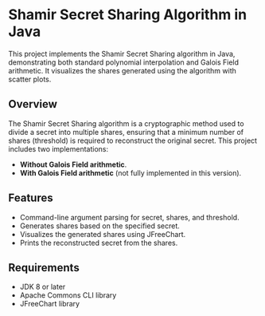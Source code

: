 # Shamir Secret Sharing Algorithm in Java

This project implements the Shamir Secret Sharing algorithm in Java, demonstrating both standard polynomial interpolation and Galois Field arithmetic. It visualizes the shares generated using the algorithm with scatter plots.

## Overview

The Shamir Secret Sharing algorithm is a cryptographic method used to divide a secret into multiple shares, ensuring that a minimum number of shares (threshold) is required to reconstruct the original secret. This project includes two implementations:
- **Without Galois Field arithmetic**.
- **With Galois Field arithmetic** (not fully implemented in this version).

## Features

- Command-line argument parsing for secret, shares, and threshold.
- Generates shares based on the specified secret.
- Visualizes the generated shares using JFreeChart.
- Prints the reconstructed secret from the shares.

## Requirements

- JDK 8 or later
- Apache Commons CLI library
- JFreeChart library

 
